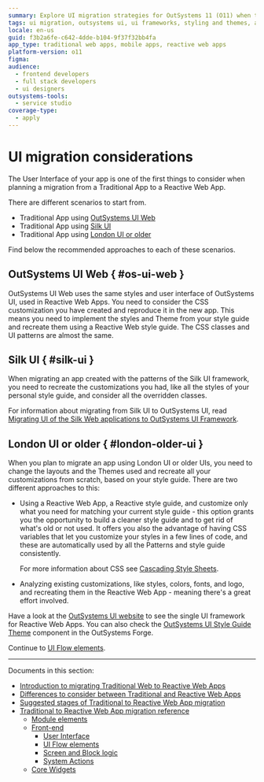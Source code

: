 ```yaml
---
summary: Explore UI migration strategies for OutSystems 11 (O11) when transitioning from Traditional to Reactive Web Apps.
tags: ui migration, outsystems ui, ui frameworks, styling and themes, app customization
locale: en-us
guid: f3b2a6fe-c642-4dde-b104-9f37f32bb4fa
app_type: traditional web apps, mobile apps, reactive web apps
platform-version: o11
figma:
audience:
  - frontend developers
  - full stack developers
  - ui designers
outsystems-tools:
  - service studio
coverage-type:
  - apply
---
```


# UI migration considerations

The User Interface of your app is one of the first things to consider when planning a migration from a Traditional App to a Reactive Web App.

There are different scenarios to start from.

* Traditional App using [OutSystems UI Web](#os-ui-web)
* Traditional App using  [Silk UI](#silk-ui)
* Traditional App using [London UI or older](#london-older-ui)

Find below the recommended approaches to each of these scenarios.

## OutSystems UI Web { #os-ui-web }

OutSystems UI Web uses the same styles and user interface of OutSystems UI, used in Reactive Web Apps. You need to consider the CSS customization you have created and reproduce it in the new app. This means you need to implement the styles and Theme from your style guide and recreate them using a Reactive Web style guide. The CSS classes and UI patterns are almost the same.

## Silk UI { #silk-ui }

When migrating an app created with the patterns of the Silk UI framework, you need to recreate the customizations you had, like all the styles of your personal style guide, and consider all the overridden classes.

For information about migrating from Silk UI to OutSystems UI, read [Migrating UI of the Silk Web applications to OutSystems UI Framework](https://success.outsystems.com/Support/Enterprise_Customers/Upgrading/Migrating_UI_of_the_Silk_Web_applications_to_OutSystems_UI_Framework).

## London UI or older { #london-older-ui }

When you plan to migrate an app using London UI or older UIs, you need to change the layouts and the Themes used and recreate all your customizations from scratch, based on your style guide. There are two different approaches to this:

* Using a Reactive Web App, a Reactive style guide, and customize only what you need for matching your current style guide - this option grants you the opportunity to build a cleaner style guide and to get rid of what's old or not used. It offers you also the advantage of having CSS variables that let you customize your styles in a few lines of code, and these are automatically used by all the Patterns and style guide consistently.

    For more information about CSS see [Cascading Style Sheets](https://success.outsystems.com/Documentation/11/Developing_an_Application/Design_UI/Look_and_Feel/Cascading_Style_Sheets_(CSS) ).

* Analyzing existing customizations, like styles, colors, fonts, and logo, and recreating them in the Reactive Web App - meaning there's a great effort involved.

Have a look at the [OutSystems UI website](https://outsystemsui.outsystems.com/outsystemsuiwebsite/) to see the single UI framework for Reactive Web Apps. You can also check the [OutSystems UI Style Guide Theme](https://www.outsystems.com/forge/component-overview/8240/outsystems-ui-style-guide-theme) component in the OutSystems Forge.

Continue to [UI Flow elements](ref-frontend-ui-flows.md).

---

Documents in this section:

* [Introduction to migrating Traditional Web to Reactive Web Apps](intro.md)
* [Differences to consider between Traditional and Reactive Web Apps](differences.md)
* [Suggested stages of Traditional to Reactive Web App migration](stages.md)
* [Traditional to Reactive Web App migration reference](reference.md)
    * [Module elements](ref-module-elements.md)
    * [Front-end](ref-frontend-intro.md)
        * [User Interface](ref-frontend-ui.md)
        * [UI Flow elements](ref-frontend-ui-flows.md)
        * [Screen and Block logic](ref-frontend-screen-and-block.md)
        * [System Actions](ref-system-actions.md)
    * [Core Widgets](ref-core-widgets.md)
